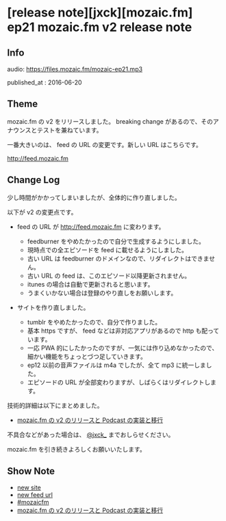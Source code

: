 # [release note][jxck][mozaic.fm] ep21 mozaic.fm v2 release note

## Info

audio: https://files.mozaic.fm/mozaic-ep21.mp3

published_at
: 2016-06-20


## Theme

mozaic.fm の v2 をリリースしました。 breaking change があるので、そのアナウンスとテストを兼ねています。

一番大きいのは、 feed の URL の変更です。新しい URL はこちらです。

<http://feed.mozaic.fm>


## Change Log

少し時間がかかってしまいましたが、全体的に作り直しました。

以下が v2 の変更点です。

- feed の URL が <http://feed.mozaic.fm> に変わります。
  - feedburner をやめたかったので自分で生成するようにしました。
  - 現時点での全エピソードを feed に載せるようにしました。
  - 古い URL は feedburner のドメインなので、リダイレクトはできません。
  - 古い URL の feed は、このエピソード以降更新されません。
  - itunes の場合は自動で更新されると思います。
  - うまくいかない場合は登録のやり直しをお願いします。

- サイトを作り直しました。
  - tumblr をやめたかったので、自分で作りました。
  - 基本 https ですが、 feed などは非対応アプリがあるので http も配っています。
  - 一応 PWA 的にしたかったのですが、一気には作り込めなかったので、細かい機能をちょっとづつ足していきます。
  - ep12 以前の音声ファイルは m4a でしたが、全て mp3 に統一しました。
  - エピソードの URL が全部変わりますが、しばらくはリダイレクトします。

技術的詳細は以下にまとめました。

- [mozaic.fm の v2 のリリースと Podcast の実装と移行](https://blog.jxck.io/entries/2016-06-20/mozaicfm-v2.html)

不具合などがあった場合は、 [@jxck_](https://twitter.com/jxck_) までおしらせください。

mozaic.fm を引き続きよろしくお願いいたします。


## Show Note

- [new site](https://mozaic.fm)
- [new feed url](http://feed.mozaic.fm)
- [#mozaicfm](https://twitter.com/search?q=mozaicfm&src=hash)
- [mozaic.fm の v2 のリリースと Podcast の実装と移行](https://blog.jxck.io/entries/2016-06-20/mozaicfm-v2.html)
